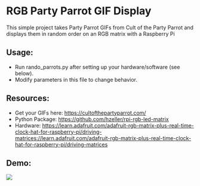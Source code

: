 # RGB Party Parrot GIF Display

This simple project takes Party Parrot GIFs from Cult of the Party Parrot and displays them in random order on an RGB matrix with a Raspberry Pi

## Usage:
- Run rando_parrots.py after setting up your hardware/software (see below). 
- Modify parameters in this file to change behavior. 

## Resources:

- Get your GIFs here: https://cultofthepartyparrot.com/
- Python Package: https://github.com/hzeller/rpi-rgb-led-matrix
- Hardware: https://learn.adafruit.com/adafruit-rgb-matrix-plus-real-time-clock-hat-for-raspberry-pi/driving-matrices://learn.adafruit.com/adafruit-rgb-matrix-plus-real-time-clock-hat-for-raspberry-pi/driving-matrices

## Demo:

![](demo_parrot.gif)